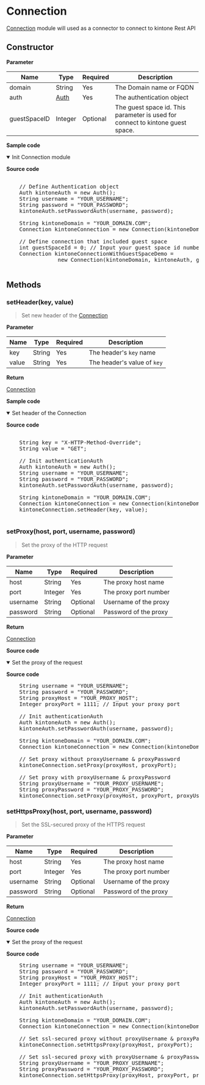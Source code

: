 # Connection

[Connection](#) module will used as a connector to connect to kintone Rest API

## Constructor

**Parameter**

| Name| Type| Required| Description |
| --- | --- | --- | --- |
| domain | String | Yes | The Domain name or FQDN
| auth | [Auth](../authentication) | Yes | The authentication object
| guestSpaceID | Integer | Optional | The guest space id. This parameter is used for connect to kintone guest space.

**Sample code**

<details class="tab-container" open>
<Summary>Init Connection module</Summary>

<strong class="tab-name">Source code</strong>

<pre class="inline-code">

    // Define Authentication object
    Auth kintoneAuth = new Auth();
    String username = "YOUR_USERNAME";
    String password = "YOUR_PASSWORD";
    kintoneAuth.setPasswordAuth(username, password);

    String kintoneDomain = "YOUR_DOMAIN.COM";
    Connection kintoneConnection = new Connection(kintoneDomain, kintoneAuth);

    // Define connection that included guest space
    int guestSpaceId = 0; // Input your guest space id number
    Connection kintoneConnectionWithGuestSpaceDemo =
                new Connection(kintoneDomain, kintoneAuth, guestSpaceId);

</pre>

</details>

## Methods

### setHeader(key, value)

> Set new header of the [Connection](../connection)

**Parameter**

| Name| Type| Required| Description |
| --- | --- | --- | --- |
| key | String | Yes | The header's `key` name
| value | String | Yes | The header's value of `key`

**Return**

[Connection](../connection)

**Sample code**

<details class="tab-container" open>
<Summary>Set header of the Connection</Summary>

<strong class="tab-name">Source code</strong>

<pre class="inline-code">
    
    String key = "X-HTTP-Method-Override";
    String value = "GET";

    // Init authenticationAuth
    Auth kintoneAuth = new Auth();
    String username = "YOUR_USERNAME";
    String password = "YOUR_PASSWORD";
    kintoneAuth.setPasswordAuth(username, password);

    String kintoneDomain = "YOUR_DOMAIN.COM";
    Connection kintoneConnection = new Connection(kintoneDomain, kintoneAuth);
    kintoneConnection.setHeader(key, value);

</pre>

</details>

### setProxy(host, port, username, password)

> Set the proxy of the HTTP request

**Parameter**

| Name| Type| Required| Description |
| --- | --- | --- | --- |
| host | String | Yes | The proxy host name
| port | Integer | Yes | The proxy port number
| username | String | Optional | Username of the proxy
| password | String | Optional | Password of the proxy

**Return**

[Connection](../connection)

<strong class="tab-name">Source code</strong>

<details class="tab-container" open>
<Summary>Set the proxy of the request</Summary>

<strong class="tab-name">Source code</strong>

<pre class="inline-code">
    String username = "YOUR_USERNAME";
    String password = "YOUR_PASSWORD";
    String proxyHost = "YOUR_PROXY_HOST";
    Integer proxyPort = 1111; // Input your proxy port

    // Init authenticationAuth
    Auth kintoneAuth = new Auth();
    kintoneAuth.setPasswordAuth(username, password);

    String kintoneDomain = "YOUR_DOMAIN.COM";
    Connection kintoneConnection = new Connection(kintoneDomain, kintoneAuth);

    // Set proxy without proxyUsername & proxyPassword
    kintoneConnection.setProxy(proxyHost, proxyPort);

    // Set proxy with proxyUsername & proxyPassword
    String proxyUsername = "YOUR_PROXY_USERNAME";
    String proxyPassword = "YOUR_PROXY_PASSWORD";
    kintoneConnection.setProxy(proxyHost, proxyPort, proxyUsername, proxyPassword);
</pre>

</details>

### setHttpsProxy(host, port, username, password)

> Set the SSL-secured proxy of the HTTPS request

**Parameter**

| Name| Type| Required| Description |
| --- | --- | --- | --- |
| host | String | Yes | The proxy host name
| port | Integer | Yes | The proxy port number
| username | String | Optional | Username of the proxy
| password | String | Optional | Password of the proxy

**Return**

[Connection](../connection)

<strong class="tab-name">Source code</strong>

<details class="tab-container" open>
<Summary>Set the proxy of the request</Summary>

<strong class="tab-name">Source code</strong>

<pre class="inline-code">
    String username = "YOUR_USERNAME";
    String password = "YOUR_PASSWORD";
    String proxyHost = "YOUR_PROXY_HOST";
    Integer proxyPort = 1111; // Input your proxy port

    // Init authenticationAuth
    Auth kintoneAuth = new Auth();
    kintoneAuth.setPasswordAuth(username, password);

    String kintoneDomain = "YOUR_DOMAIN.COM";
    Connection kintoneConnection = new Connection(kintoneDomain, kintoneAuth);

    // Set ssl-secured proxy without proxyUsername & proxyPassword
    kintoneConnection.setHttpsProxy(proxyHost, proxyPort);

    // Set ssl-secured proxy with proxyUsername & proxyPassword
    String proxyUsername = "YOUR_PROXY_USERNAME";
    String proxyPassword = "YOUR_PROXY_PASSWORD";
    kintoneConnection.setHttpsProxy(proxyHost, proxyPort, proxyUsername, proxyPassword);
</pre>

</details>

